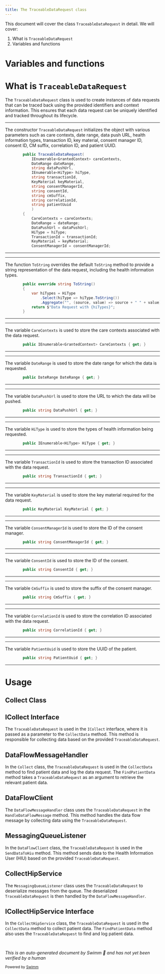 ```yaml
---
title: The TraceableDataRequest class
---
```

This document will cover the class <SwmToken path="src/In.ProjectEKA.HipLibrary/Patient/Model/TraceableDataRequest.cs" pos="8:3:3" line-data="        public TraceableDataRequest(">`TraceableDataRequest`</SwmToken> in detail. We will cover:

1. What is <SwmToken path="src/In.ProjectEKA.HipLibrary/Patient/Model/TraceableDataRequest.cs" pos="8:3:3" line-data="        public TraceableDataRequest(">`TraceableDataRequest`</SwmToken>
2. Variables and functions

# Variables and functions

# What is <SwmToken path="src/In.ProjectEKA.HipLibrary/Patient/Model/TraceableDataRequest.cs" pos="8:3:3" line-data="        public TraceableDataRequest(">`TraceableDataRequest`</SwmToken>

The <SwmToken path="src/In.ProjectEKA.HipLibrary/Patient/Model/TraceableDataRequest.cs" pos="8:3:3" line-data="        public TraceableDataRequest(">`TraceableDataRequest`</SwmToken> class is used to create instances of data requests that can be traced back using the provided identifiers and context information. This ensures that each data request can be uniquely identified and tracked throughout its lifecycle.

<SwmSnippet path="/src/In.ProjectEKA.HipLibrary/Patient/Model/TraceableDataRequest.cs" line="8">

---

The constructor <SwmToken path="src/In.ProjectEKA.HipLibrary/Patient/Model/TraceableDataRequest.cs" pos="8:3:3" line-data="        public TraceableDataRequest(">`TraceableDataRequest`</SwmToken> initializes the object with various parameters such as care contexts, date range, data push URL, health information types, transaction ID, key material, consent manager ID, consent ID, CM suffix, correlation ID, and patient UUID.

```c#
        public TraceableDataRequest(
            IEnumerable<GrantedContext> careContexts,
            DateRange dateRange,
            string dataPushUrl,
            IEnumerable<HiType> hiType,
            string transactionId,
            KeyMaterial keyMaterial,
            string consentManagerId,
            string consentId,
            string cmSuffix,
            string correlationId,
            string patientUuid
            )
        {
            CareContexts = careContexts;
            DateRange = dateRange;
            DataPushUrl = dataPushUrl;
            HiType = hiType;
            TransactionId = transactionId;
            KeyMaterial = keyMaterial;
            ConsentManagerId = consentManagerId;
```

---

</SwmSnippet>

<SwmSnippet path="/src/In.ProjectEKA.HipLibrary/Patient/Model/TraceableDataRequest.cs" line="47">

---

The function <SwmToken path="src/In.ProjectEKA.HipLibrary/Patient/Model/TraceableDataRequest.cs" pos="47:7:7" line-data="        public override string ToString()">`ToString`</SwmToken> overrides the default <SwmToken path="src/In.ProjectEKA.HipLibrary/Patient/Model/TraceableDataRequest.cs" pos="47:7:7" line-data="        public override string ToString()">`ToString`</SwmToken> method to provide a string representation of the data request, including the health information types.

```c#
        public override string ToString()
        {
            var hiTypes = HiType
                .Select(hiType => hiType.ToString())
                .Aggregate("", (source, value) => source + " " + value);
            return $"Data Request with {hiTypes}";
        }
```

---

</SwmSnippet>

<SwmSnippet path="/src/In.ProjectEKA.HipLibrary/Patient/Model/TraceableDataRequest.cs" line="35">

---

The variable <SwmToken path="src/In.ProjectEKA.HipLibrary/Patient/Model/TraceableDataRequest.cs" pos="35:8:8" line-data="        public IEnumerable&lt;GrantedContext&gt; CareContexts { get; }">`CareContexts`</SwmToken> is used to store the care contexts associated with the data request.

```c#
        public IEnumerable<GrantedContext> CareContexts { get; }
```

---

</SwmSnippet>

<SwmSnippet path="/src/In.ProjectEKA.HipLibrary/Patient/Model/TraceableDataRequest.cs" line="36">

---

The variable <SwmToken path="src/In.ProjectEKA.HipLibrary/Patient/Model/TraceableDataRequest.cs" pos="36:3:3" line-data="        public DateRange DateRange { get; }">`DateRange`</SwmToken> is used to store the date range for which the data is requested.

```c#
        public DateRange DateRange { get; }
```

---

</SwmSnippet>

<SwmSnippet path="/src/In.ProjectEKA.HipLibrary/Patient/Model/TraceableDataRequest.cs" line="37">

---

The variable <SwmToken path="src/In.ProjectEKA.HipLibrary/Patient/Model/TraceableDataRequest.cs" pos="37:5:5" line-data="        public string DataPushUrl { get; }">`DataPushUrl`</SwmToken> is used to store the URL to which the data will be pushed.

```c#
        public string DataPushUrl { get; }
```

---

</SwmSnippet>

<SwmSnippet path="/src/In.ProjectEKA.HipLibrary/Patient/Model/TraceableDataRequest.cs" line="38">

---

The variable <SwmToken path="src/In.ProjectEKA.HipLibrary/Patient/Model/TraceableDataRequest.cs" pos="38:5:5" line-data="        public IEnumerable&lt;HiType&gt; HiType { get; }">`HiType`</SwmToken> is used to store the types of health information being requested.

```c#
        public IEnumerable<HiType> HiType { get; }
```

---

</SwmSnippet>

<SwmSnippet path="/src/In.ProjectEKA.HipLibrary/Patient/Model/TraceableDataRequest.cs" line="39">

---

The variable <SwmToken path="src/In.ProjectEKA.HipLibrary/Patient/Model/TraceableDataRequest.cs" pos="39:5:5" line-data="        public string TransactionId { get; }">`TransactionId`</SwmToken> is used to store the transaction ID associated with the data request.

```c#
        public string TransactionId { get; }
```

---

</SwmSnippet>

<SwmSnippet path="/src/In.ProjectEKA.HipLibrary/Patient/Model/TraceableDataRequest.cs" line="40">

---

The variable <SwmToken path="src/In.ProjectEKA.HipLibrary/Patient/Model/TraceableDataRequest.cs" pos="40:3:3" line-data="        public KeyMaterial KeyMaterial { get; }">`KeyMaterial`</SwmToken> is used to store the key material required for the data request.

```c#
        public KeyMaterial KeyMaterial { get; }
```

---

</SwmSnippet>

<SwmSnippet path="/src/In.ProjectEKA.HipLibrary/Patient/Model/TraceableDataRequest.cs" line="41">

---

The variable <SwmToken path="src/In.ProjectEKA.HipLibrary/Patient/Model/TraceableDataRequest.cs" pos="41:5:5" line-data="        public string ConsentManagerId { get; }">`ConsentManagerId`</SwmToken> is used to store the ID of the consent manager.

```c#
        public string ConsentManagerId { get; }
```

---

</SwmSnippet>

<SwmSnippet path="/src/In.ProjectEKA.HipLibrary/Patient/Model/TraceableDataRequest.cs" line="42">

---

The variable <SwmToken path="src/In.ProjectEKA.HipLibrary/Patient/Model/TraceableDataRequest.cs" pos="42:5:5" line-data="        public string ConsentId { get; }">`ConsentId`</SwmToken> is used to store the ID of the consent.

```c#
        public string ConsentId { get; }
```

---

</SwmSnippet>

<SwmSnippet path="/src/In.ProjectEKA.HipLibrary/Patient/Model/TraceableDataRequest.cs" line="43">

---

The variable <SwmToken path="src/In.ProjectEKA.HipLibrary/Patient/Model/TraceableDataRequest.cs" pos="43:5:5" line-data="        public string CmSuffix { get; }">`CmSuffix`</SwmToken> is used to store the suffix of the consent manager.

```c#
        public string CmSuffix { get; }
```

---

</SwmSnippet>

<SwmSnippet path="/src/In.ProjectEKA.HipLibrary/Patient/Model/TraceableDataRequest.cs" line="44">

---

The variable <SwmToken path="src/In.ProjectEKA.HipLibrary/Patient/Model/TraceableDataRequest.cs" pos="44:5:5" line-data="        public string CorrelationId { get; }">`CorrelationId`</SwmToken> is used to store the correlation ID associated with the data request.

```c#
        public string CorrelationId { get; }
```

---

</SwmSnippet>

<SwmSnippet path="/src/In.ProjectEKA.HipLibrary/Patient/Model/TraceableDataRequest.cs" line="45">

---

The variable <SwmToken path="src/In.ProjectEKA.HipLibrary/Patient/Model/TraceableDataRequest.cs" pos="45:5:5" line-data="        public string PatientUuid { get; }">`PatientUuid`</SwmToken> is used to store the UUID of the patient.

```c#
        public string PatientUuid { get; }
```

---

</SwmSnippet>

# Usage

## Collect Class

## ICollect Interface

The <SwmToken path="src/In.ProjectEKA.HipLibrary/Patient/Model/TraceableDataRequest.cs" pos="8:3:3" line-data="        public TraceableDataRequest(">`TraceableDataRequest`</SwmToken> is used in the `ICollect` interface, where it is passed as a parameter to the `CollectData` method. This method is responsible for collecting data based on the provided <SwmToken path="src/In.ProjectEKA.HipLibrary/Patient/Model/TraceableDataRequest.cs" pos="8:3:3" line-data="        public TraceableDataRequest(">`TraceableDataRequest`</SwmToken>.

## DataFlowMessageHandler

In the `Collect` class, the <SwmToken path="src/In.ProjectEKA.HipLibrary/Patient/Model/TraceableDataRequest.cs" pos="8:3:3" line-data="        public TraceableDataRequest(">`TraceableDataRequest`</SwmToken> is used in the `CollectData` method to find patient data and log the data request. The `FindPatientData` method takes a <SwmToken path="src/In.ProjectEKA.HipLibrary/Patient/Model/TraceableDataRequest.cs" pos="8:3:3" line-data="        public TraceableDataRequest(">`TraceableDataRequest`</SwmToken> as an argument to retrieve the relevant patient data.

## DataFlowClient

The `DataFlowMessageHandler` class uses the <SwmToken path="src/In.ProjectEKA.HipLibrary/Patient/Model/TraceableDataRequest.cs" pos="8:3:3" line-data="        public TraceableDataRequest(">`TraceableDataRequest`</SwmToken> in the `HandleDataFlowMessage` method. This method handles the data flow message by collecting data using the <SwmToken path="src/In.ProjectEKA.HipLibrary/Patient/Model/TraceableDataRequest.cs" pos="8:3:3" line-data="        public TraceableDataRequest(">`TraceableDataRequest`</SwmToken>.

## MessagingQueueListener

In the `DataFlowClient` class, the <SwmToken path="src/In.ProjectEKA.HipLibrary/Patient/Model/TraceableDataRequest.cs" pos="8:3:3" line-data="        public TraceableDataRequest(">`TraceableDataRequest`</SwmToken> is used in the `SendDataToHiu` method. This method sends data to the Health Information User (HIU) based on the provided <SwmToken path="src/In.ProjectEKA.HipLibrary/Patient/Model/TraceableDataRequest.cs" pos="8:3:3" line-data="        public TraceableDataRequest(">`TraceableDataRequest`</SwmToken>.

## CollectHipService

The `MessagingQueueListener` class uses the <SwmToken path="src/In.ProjectEKA.HipLibrary/Patient/Model/TraceableDataRequest.cs" pos="8:3:3" line-data="        public TraceableDataRequest(">`TraceableDataRequest`</SwmToken> to deserialize messages from the queue. The deserialized <SwmToken path="src/In.ProjectEKA.HipLibrary/Patient/Model/TraceableDataRequest.cs" pos="8:3:3" line-data="        public TraceableDataRequest(">`TraceableDataRequest`</SwmToken> is then handled by the `DataFlowMessageHandler`.

## ICollectHipService Interface

In the `CollectHipService` class, the <SwmToken path="src/In.ProjectEKA.HipLibrary/Patient/Model/TraceableDataRequest.cs" pos="8:3:3" line-data="        public TraceableDataRequest(">`TraceableDataRequest`</SwmToken> is used in the `CollectData` method to collect patient data. The `FindPatientData` method also uses the <SwmToken path="src/In.ProjectEKA.HipLibrary/Patient/Model/TraceableDataRequest.cs" pos="8:3:3" line-data="        public TraceableDataRequest(">`TraceableDataRequest`</SwmToken> to find and log patient data.

&nbsp;

*This is an auto-generated document by Swimm 🌊 and has not yet been verified by a human*

<SwmMeta version="3.0.0" repo-id="Z2l0aHViJTNBJTNBaGlwLXNlcnZpY2UlM0ElM0FTd2ltbS1EZW1v" repo-name="hip-service"><sup>Powered by [Swimm](/)</sup></SwmMeta>
